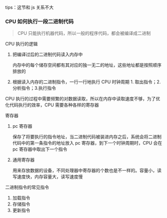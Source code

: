 tips：这节和 js 关系不大

### CPU 如何执行一段二进制代码

> CPU 只能执行机器代码，所以一般的程序代码，都会被编译成二进制

CPU 执行的逻辑

1. 把编译过后的二进制代码读入内存中

   内存中的每个储存空间都有其对应的独一无二的地址，这些地址都是按照顺序排放的

2. 根据读入内存的二进制指令，一行一行地执行
   CPU 时钟周期 1. 取出指令；2.分析指令；3.执行指令

CPU 执行的过程中需要频繁的对数据读取，所以在内存中读取速度不够，为了优化代码执行的效率，CPU 需要各种各样的寄存器

寄存器

1. pc 寄存器

   保存了将要执行的指令地址，当二进制代码被装进内存之后，系统会将二进制代码中的第一条指令的地址放入 pc 寄存器，到下一个时钟周期时，CPU 会在 pc 寄存器中取出下一个指令

2. 通用寄存器

   用来存放数据的设备，不同处理器中寄存器的个数也是不一样的。容量小，读写速度快，内存容量大，读写速度慢

二进制指令的常见指令

1. 加载指令
2. 存储指令
3. 更新指令
